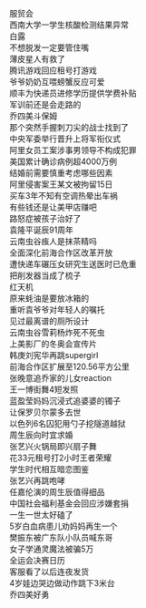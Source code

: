 服贸会  
西南大学一学生核酸检测结果异常  
白露  
不想脱发一定要管住嘴  
薄皮星人有救了  
腾讯游戏回应租号打游戏  
爷爷奶奶互喂螃蟹反应可爱  
顺丰为快递员进修学历提供学费补贴  
军训前还是会走路的  
乔四美斗保姆  
那个突然手握刺刀尖的战士找到了  
中央军委举行晋升上将军衔仪式  
阿里女员工案涉事男领导不构成犯罪  
美国累计确诊病例超4000万例  
结婚前需要慎重考虑哪些因素  
阿里侵害案王某文被拘留15日  
买车3年不知有空调热晕出车祸  
有些钱还是让美甲店赚吧  
路怒症被孩子治好了  
袁隆平诞辰91周年  
云南虫谷痋人是抹茶精吗  
全面深化前海合作区改革开放  
遭快递车碾压女研究生送医时已危重  
把削发器当成了梳子  
红天机  
原来蚝油是要放冰箱的  
重听袁爷爷对年轻人的嘱托  
见过最离谱的厕所设计  
云南虫谷雪莉杨炸死不死虫  
上美影厂的冬奥会宣传片  
韩庚刘宪华再跳supergirl  
前海合作区扩展至120.56平方公里  
张晚意追乔家的儿女reaction  
王一博街舞4短发照  
蓝盈莹妈妈沉浸式追婆婆的镯子  
让保罗贝尔蒙多去世  
以色列6名囚犯用勺子挖隧道越狱  
周生辰向时宜求婚  
张艺兴火锅局即兴扇子舞  
花33元租号打2小时王者荣耀  
学生时代相互暗恋图鉴  
张艺兴再跳咆哮  
任嘉伦演的周生辰值得细品  
中国社会福利基金会回应涉嫌套捐  
一生一世太好磕了  
5岁白血病患儿劝妈妈再生一个  
樊振东被广东队小队员喊东哥  
女子学通灵魔法被骗5万  
全运会决赛日历  
客服看了以后连夜发货  
4岁娃边哭边做动作跳下3米台  
乔四美好勇  
